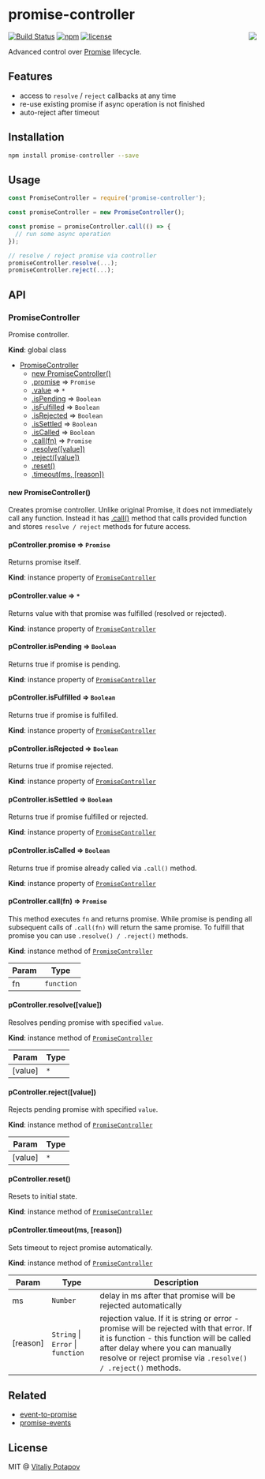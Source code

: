 # promise-controller
[![Build Status](https://travis-ci.org/vitalets/promise-controller.svg?branch=master)](https://travis-ci.org/vitalets/promise-controller)
[![npm](https://img.shields.io/npm/v/promise-controller.svg)](https://www.npmjs.com/package/promise-controller)
[![license](https://img.shields.io/npm/l/promise-controller.svg)](https://www.npmjs.com/package/promise-controller)
<img align="right" src="https://user-images.githubusercontent.com/1473072/31122235-ad06e442-a843-11e7-8c7e-c24149b6eeda.png"/>

Advanced control over [Promise] lifecycle.

## Features

* access to `resolve` / `reject` callbacks at any time
* re-use existing promise if async operation is not finished
* auto-reject after timeout

## Installation
```bash
npm install promise-controller --save
```

## Usage
```js
const PromiseController = require('promise-controller');

const promiseController = new PromiseController();

const promise = promiseController.call(() => {
  // run some async operation
});

// resolve / reject promise via controller
promiseController.resolve(...);
promiseController.reject(...);
```
## API

<a name="PromiseController"></a>

### PromiseController
Promise controller.

**Kind**: global class  

* [PromiseController](#PromiseController)
    * [new PromiseController()](#new_PromiseController_new)
    * [.promise](#PromiseController+promise) ⇒ <code>Promise</code>
    * [.value](#PromiseController+value) ⇒ <code>\*</code>
    * [.isPending](#PromiseController+isPending) ⇒ <code>Boolean</code>
    * [.isFulfilled](#PromiseController+isFulfilled) ⇒ <code>Boolean</code>
    * [.isRejected](#PromiseController+isRejected) ⇒ <code>Boolean</code>
    * [.isSettled](#PromiseController+isSettled) ⇒ <code>Boolean</code>
    * [.isCalled](#PromiseController+isCalled) ⇒ <code>Boolean</code>
    * [.call(fn)](#PromiseController+call) ⇒ <code>Promise</code>
    * [.resolve([value])](#PromiseController+resolve)
    * [.reject([value])](#PromiseController+reject)
    * [.reset()](#PromiseController+reset)
    * [.timeout(ms, [reason])](#PromiseController+timeout)

<a name="new_PromiseController_new"></a>

#### new PromiseController()
Creates promise controller. Unlike original Promise, it does not immediately call any function.
Instead it has [.call()](#PromiseController+call) method that calls provided function
and stores `resolve / reject` methods for future access.

<a name="PromiseController+promise"></a>

#### pController.promise ⇒ <code>Promise</code>
Returns promise itself.

**Kind**: instance property of [<code>PromiseController</code>](#PromiseController)  
<a name="PromiseController+value"></a>

#### pController.value ⇒ <code>\*</code>
Returns value with that promise was fulfilled (resolved or rejected).

**Kind**: instance property of [<code>PromiseController</code>](#PromiseController)  
<a name="PromiseController+isPending"></a>

#### pController.isPending ⇒ <code>Boolean</code>
Returns true if promise is pending.

**Kind**: instance property of [<code>PromiseController</code>](#PromiseController)  
<a name="PromiseController+isFulfilled"></a>

#### pController.isFulfilled ⇒ <code>Boolean</code>
Returns true if promise is fulfilled.

**Kind**: instance property of [<code>PromiseController</code>](#PromiseController)  
<a name="PromiseController+isRejected"></a>

#### pController.isRejected ⇒ <code>Boolean</code>
Returns true if promise rejected.

**Kind**: instance property of [<code>PromiseController</code>](#PromiseController)  
<a name="PromiseController+isSettled"></a>

#### pController.isSettled ⇒ <code>Boolean</code>
Returns true if promise fulfilled or rejected.

**Kind**: instance property of [<code>PromiseController</code>](#PromiseController)  
<a name="PromiseController+isCalled"></a>

#### pController.isCalled ⇒ <code>Boolean</code>
Returns true if promise already called via `.call()` method.

**Kind**: instance property of [<code>PromiseController</code>](#PromiseController)  
<a name="PromiseController+call"></a>

#### pController.call(fn) ⇒ <code>Promise</code>
This method executes `fn` and returns promise. While promise is pending all subsequent calls of `.call(fn)`
will return the same promise. To fulfill that promise you can use `.resolve() / .reject()` methods.

**Kind**: instance method of [<code>PromiseController</code>](#PromiseController)  

| Param | Type |
| --- | --- |
| fn | <code>function</code> | 

<a name="PromiseController+resolve"></a>

#### pController.resolve([value])
Resolves pending promise with specified `value`.

**Kind**: instance method of [<code>PromiseController</code>](#PromiseController)  

| Param | Type |
| --- | --- |
| [value] | <code>\*</code> | 

<a name="PromiseController+reject"></a>

#### pController.reject([value])
Rejects pending promise with specified `value`.

**Kind**: instance method of [<code>PromiseController</code>](#PromiseController)  

| Param | Type |
| --- | --- |
| [value] | <code>\*</code> | 

<a name="PromiseController+reset"></a>

#### pController.reset()
Resets to initial state.

**Kind**: instance method of [<code>PromiseController</code>](#PromiseController)  
<a name="PromiseController+timeout"></a>

#### pController.timeout(ms, [reason])
Sets timeout to reject promise automatically.

**Kind**: instance method of [<code>PromiseController</code>](#PromiseController)  

| Param | Type | Description |
| --- | --- | --- |
| ms | <code>Number</code> | delay in ms after that promise will be rejected automatically |
| [reason] | <code>String</code> \| <code>Error</code> \| <code>function</code> | rejection value. If it is string or error - promise will be rejected with that error. If it is function - this function will be called after delay where you can manually resolve or reject promise via `.resolve() / .reject()` methods. |

## Related
* [event-to-promise](https://github.com/JsCommunity/event-to-promise)
* [promise-events](https://github.com/yanickrochon/promise-events)

## License
MIT @ [Vitaliy Potapov](https://github.com/vitalets)

[Promise]: https://developer.mozilla.org/en/docs/Web/JavaScript/Reference/Global_Objects/Promise
[Promises]: https://developer.mozilla.org/en/docs/Web/JavaScript/Reference/Global_Objects/Promise

